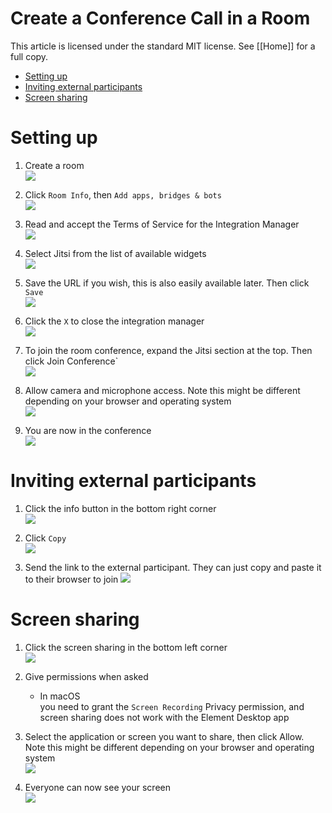 # Create a Conference Call in a Room <!-- omit in toc -->

This article is licensed under the standard MIT license. See [[Home]] for a full copy.

<!-- TOC -->

- [Setting up](#setting-up)
- [Inviting external participants](#inviting-external-participants)
- [Screen sharing](#screen-sharing)

<!-- /TOC -->

# Setting up

1. Create a room  
![](images/Screen%20Shot%202020-09-15%20at%203.26.14%20PM.png)

1. Click `Room Info`, then `Add apps, bridges & bots`  
![](images/Screen%20Shot%202020-09-15%20at%203.26.00%20PM.png)

1. Read and accept the Terms of Service for the Integration Manager  
![](images/Screen%20Shot%202020-09-15%20at%203.25.37%20PM.png)

1. Select Jitsi from the list of available widgets  
![](images/Screen%20Shot%202020-09-15%20at%203.28.29%20PM.png)

1. Save the URL if you wish, this is also easily available later. Then click `Save`  
![](images/Screen%20Shot%202020-09-15%20at%203.29.46%20PM.png)

1. Click the `X` to close the integration manager  
![](images/Screen%20Shot%202020-09-15%20at%203.31.11%20PM.png)

1. To join the room conference, expand the Jitsi section at the top. Then click Join Conference`  
![](images/Screen%20Shot%202020-09-15%20at%203.32.26%20PM.png)

1. Allow camera and microphone access. Note this might be different depending on your browser and operating system  
![](images/Screen%20Shot%202020-09-15%20at%203.36.41%20PM.png)

1. You are now in the conference  
![](images/Screen%20Shot%202020-09-15%20at%203.36.05%20PM.png)


# Inviting external participants

1. Click the info button in the bottom right corner  
![](images/Screen%20Shot%202020-09-15%20at%203.39.08%20PM.png)

1. Click `Copy`  
![](images/Screen%20Shot%202020-09-15%20at%203.39.45%20PM.png)

1. Send the link to the external participant. They can just copy and paste it to their browser to join
![](images/Screen%20Shot%202020-09-15%20at%203.56.33%20PM.png)


# Screen sharing
1. Click the screen sharing in the bottom left corner  
![](images/Screen%20Shot%202020-09-15%20at%203.58.07%20PM.png)

1. Give permissions when asked
    * In macOS  
        you need to grant the `Screen Recording` Privacy permission, and  
        screen sharing does not work with the Element Desktop app

1. Select the application or screen you want to share, then click Allow. Note this might be different depending on your browser and operating system  
![](images/Screen%20Shot%202020-09-15%20at%204.02.52%20PM.png)

1. Everyone can now see your screen  
![](images/Screen%20Shot%202020-09-15%20at%204.04.44%20PM.png)
